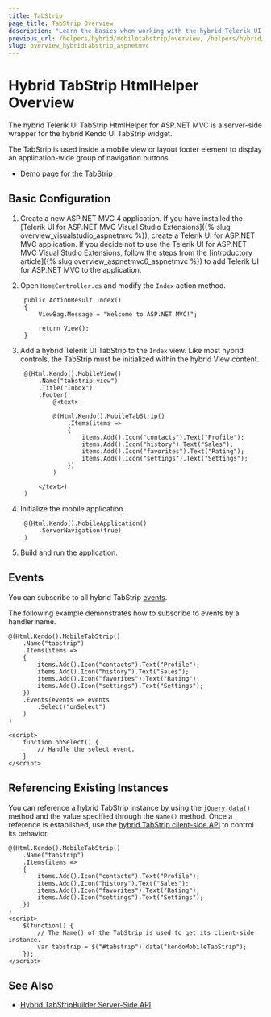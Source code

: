```yaml
---
title: TabStrip
page_title: TabStrip Overview
description: "Learn the basics when working with the hybrid Telerik UI TabStrip HtmlHelper for ASP.NET MVC."
previous_url: /helpers/hybrid/mobiletabstrip/overview, /helpers/hybrid/mobiletabstrip
slug: overview_hybridtabstrip_aspnetmvc
---
```


# Hybrid TabStrip HtmlHelper Overview

The hybrid Telerik UI TabStrip HtmlHelper for ASP.NET MVC is a server-side wrapper for the hybrid Kendo UI TabStrip widget.

The TabStrip is used inside a mobile view or layout footer element to display an application-wide group of navigation buttons.

* [Demo page for the TabStrip](https://demos.telerik.com/kendo-ui/m/index#mobile-tabstrip/index)

## Basic Configuration

1. Create a new ASP.NET MVC 4 application. If you have installed the [Telerik UI for ASP.NET MVC Visual Studio Extensions]({% slug overview_visualstudio_aspnetmvc %}), create a Telerik UI for ASP.NET MVC application. If you decide not to use the Telerik UI for ASP.NET MVC Visual Studio Extensions, follow the steps from the [introductory article]({% slug overview_aspnetmvc6_aspnetmvc %}) to add Telerik UI for ASP.NET MVC to the application.
1. Open `HomeController.cs` and modify the `Index` action method.

        public ActionResult Index()
        {
            ViewBag.Message = "Welcome to ASP.NET MVC!";

            return View();
        }

1. Add a hybrid Telerik UI TabStrip to the `Index` view. Like most hybrid controls, the TabStrip must be initialized within the hybrid View content.

        @(Html.Kendo().MobileView()
            .Name("tabstrip-view")
            .Title("Inbox")
            .Footer(
                @<text>

                @(Html.Kendo().MobileTabStrip()
                    .Items(items =>
                    {
                        items.Add().Icon("contacts").Text("Profile");
                        items.Add().Icon("history").Text("Sales");
                        items.Add().Icon("favorites").Text("Rating");
                        items.Add().Icon("settings").Text("Settings");
                    })
                )

            </text>)
        )

1. Initialize the mobile application.

        @(Html.Kendo().MobileApplication()
            .ServerNavigation(true)
        )

1. Build and run the application.

## Events

You can subscribe to all hybrid TabStrip [events](https://docs.telerik.com/kendo-ui/api/javascript/mobile/ui/tabstrip#events).

The following example demonstrates how to subscribe to events by a handler name.

    @(Html.Kendo().MobileTabStrip()
        .Name("tabstrip")
        .Items(items =>
        {
            items.Add().Icon("contacts").Text("Profile");
            items.Add().Icon("history").Text("Sales");
            items.Add().Icon("favorites").Text("Rating");
            items.Add().Icon("settings").Text("Settings");
        })
        .Events(events => events
            .Select("onSelect")
        )
    )

    <script>
        function onSelect() {
            // Handle the select event.
        }
    </script>

## Referencing Existing Instances

You can reference a hybrid TabStrip instance by using the [`jQuery.data()`](http://api.jquery.com/jQuery.data/) method and the value specified through the `Name()` method. Once a reference is established, use the [hybrid TabStrip client-side API](https://docs.telerik.com/kendo-ui/api/javascript/mobile/ui/tabstrip#methods) to control its behavior.

    @(Html.Kendo().MobileTabStrip()
        .Name("tabstrip")
        .Items(items =>
        {
            items.Add().Icon("contacts").Text("Profile");
            items.Add().Icon("history").Text("Sales");
            items.Add().Icon("favorites").Text("Rating");
            items.Add().Icon("settings").Text("Settings");
        })
    )
    <script>
        $(function() {
            // The Name() of the TabStrip is used to get its client-side instance.
            var tabstrip = $("#tabstrip").data("kendoMobileTabStrip");
        });
    </script>

## See Also

* [Hybrid TabStripBuilder Server-Side API](https://docs.telerik.com/aspnet-mvc/api/Kendo.Mvc.UI.Fluent/MobileTabStripBuilder)
